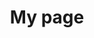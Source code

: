 ---
title: My page
type: landing

sections:
  - block: markdown
    content:
      title: '**5G TestBed Construction<br> Based on OpenAirInterface**'
      subtitle: MEC
      text: |
        # Efficient Data Processing<br> with MEC in 5G Networks
        <div style="text-align: center; margin: 20px 0;">
          <img src="5g-testbed.png" alt="Project Logo" style="width: 100%; max-width: 1000px; height: auto;">
        </div>

        <br><br><br>

        ## Project Introduction
        - Research on processing large-scale data provided by AWS using Multi-access Edge Computing (MEC) with OpenAirInterface (OAI) and USRP devices
        - Development and validation of solutions for handling large-scale traffic in 5G networks
        - Real-time analysis and processing of AWS-based service data, research on latency optimization

        <br><br>

        ## 1. Technology Stack
        1. **Network Infrastructure**
           - OpenAirInterface (OAI)
           - USRP (Universal Software Radio Peripheral)
           - Private Cloud Infrastructure

           <br>

        2. **Cloud and Development Environment**
           - OpenStack (Kolla-Ansible)
           - AWS EC2
           - Kubernetes

           <br>

        3. **Data Processing**
           - Python
           - Kubernetes
           - Ansible

           <br>

        4. **CI/CD**
           - Jenkins
           - GitLab
           - Harbor

           <br>

        5. **Monitoring**
           - Prometheus
           - Grafana
           - ONOS          

           <br><br><br>

        ## 2. Project Duration and Schedule Management
        Project Duration
           - March 2, 2024 ~ 

           <br><br><br>

        ## 3. Project Differentiators
        - **Low-latency** real-time data processing using **OAI and MEC** for AWS data
        - Providing **network scalability** capable of handling large-scale traffic in a Private Cloud environment
        - Improved traffic processing efficiency through **ML-based optimization** algorithms

        <br><br><br>

        ## 4. OpenAirInterface5G Architecture
        <div style="text-align: center; margin: 20px 0;">
          <img src="oai.png" alt="OpenAirInterface5G Architecture" style="width: 100%; max-width: 1000px; height: auto;">
        </div>

        <br><br><br>

        ## 5. Point Use Stack
        <div style="text-align: center; margin: 20px 0;">
          <img src="Stack.jpg" alt="OAI Stack" style="width: 100%; max-width: 1000px; height: auto;">
        </div>

        <br><br><br>

        ## 6. OpenStack
        <div style="text-align: center; margin: 20px 0;">
          <img src="openstack.png" alt="OpenStack" style="width: 100%; max-width: 1000px; height: auto;">
        </div>

        <br><br><br>

---